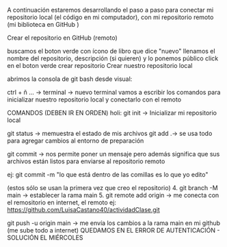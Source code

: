 A continuación estaremos desarrollando el paso a paso para conectar mi repositorio local (el código en mi computador), con mi repositorio remoto (mi biblioteca en GitHub )

Crear el repositorio en GitHub (remoto)

buscamos el boton verde con ícono de libro que dice "nuevo"
llenamos el nombre del repositorio, descripción (si quieren) y lo ponemos público
click en el boton verde crear repositorio
Crear nuestro repositorio local

abrimos la consola de git bash desde visual:

ctrl + ñ
... -> terminal -> nuevo terminal
vamos a escribir los comandos para inicializar nuestro repositorio local y conectarlo con el remoto

COMANDOS (DEBEN IR EN ORDEN) holi:
git init -> Inicializar mi repositorio local

git status -> memuestra el estado de mis archivos
git add .-> se usa todo para agregar cambios al entorno de preparación

git commit -> nos permite poner un mensaje pero además significa que sus archivos están listos para enviarse al repositorio remoto

ej: git commit -m "lo que está dentro de las comillas es lo que yo edito"

(estos sólo se usan la primera vez que creo el repositorio) 4. git branch -M main -> establecer la rama main 5. git remote add origin -> me conecta con el remositorio en internet, el remoto ej: https://github.com/LuisaCastano40/actividadClase.git

git push -u origin main -> me envía los cambios a la rama main en mi github (me sube todo a internet)
QUEDAMOS EN EL ERROR DE AUTENTICACIÓN - SOLUCIÓN EL MIÉRCOLES